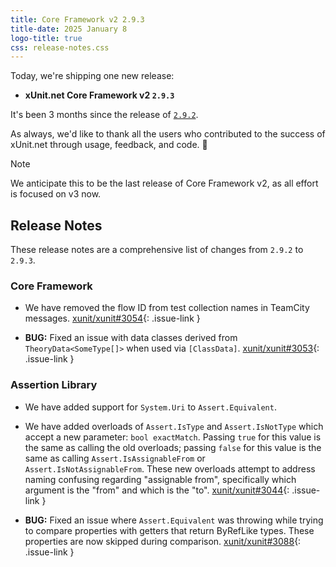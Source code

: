 ```yaml
---
title: Core Framework v2 2.9.3
title-date: 2025 January 8
logo-title: true
css: release-notes.css
---
```


Today, we're shipping one new release:

* **xUnit.net Core Framework v2 `2.9.3`**

It's been 3 months since the release of [`2.9.2`](2.9.2).

As always, we'd like to thank all the users who contributed to the success of xUnit.net through usage, feedback, and code. 🎉

> [!NOTE]
> We anticipate this to be the last release of Core Framework v2, as all effort is focused on v3 now.

## Release Notes

These release notes are a comprehensive list of changes from `2.9.2` to `2.9.3`.

### Core Framework

* We have removed the flow ID from test collection names in TeamCity messages. [xunit/xunit#3054](https://github.com/xunit/xunit/pull/3054){: .issue-link }

* **BUG:** Fixed an issue with data classes derived from `TheoryData<SomeType[]>` when used via `[ClassData]`. [xunit/xunit#3053](https://github.com/xunit/xunit/issues/3053){: .issue-link }

### Assertion Library

* We have added support for `System.Uri` to `Assert.Equivalent`.

* We have added overloads of `Assert.IsType` and `Assert.IsNotType` which accept a new parameter: `bool exactMatch`. Passing `true` for this value is the same as calling the old overloads; passing `false` for this value is the same as calling `Assert.IsAssignableFrom` or `Assert.IsNotAssignableFrom`. These new overloads attempt to address naming confusing regarding "assignable from", specifically which argument is the "from" and which is the "to". [xunit/xunit#3044](https://github.com/xunit/xunit/issues/3044){: .issue-link }

* **BUG:** Fixed an issue where `Assert.Equivalent` was throwing while trying to compare properties with getters that return ByRefLike types. These properties are now skipped during comparison. [xunit/xunit#3088](https://github.com/xunit/xunit/issues/3088){: .issue-link }
